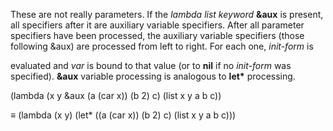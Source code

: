  



These are not really parameters. If the *lambda list keyword* **&amp;aux** is present, all specifiers after it are auxiliary variable specifiers. After all parameter specifiers have been processed, the auxiliary variable specifiers (those following &amp;aux) are processed from left to right. For each one, *init-form* is 



evaluated and *var* is bound to that value (or to **nil** if no *init-form* was specified). **&amp;aux** variable processing is analogous to **let\*** processing. 



(lambda (x y &amp;aux (a (car x)) (b 2) c) (list x y a b c)) 



*≡* (lambda (x y) (let\* ((a (car x)) (b 2) c) (list x y a b c))) 



